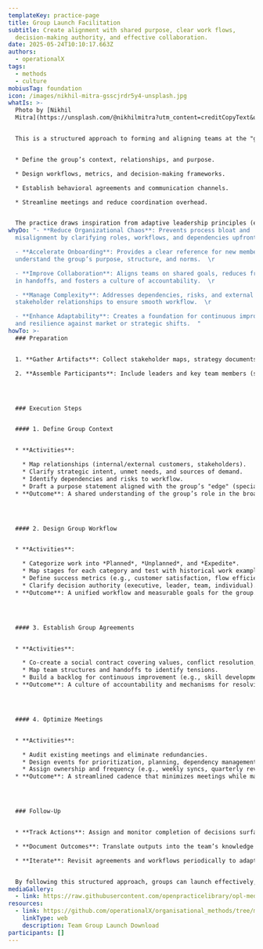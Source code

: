 ```yaml
---
templateKey: practice-page
title: Group Launch Facilitation
subtitle: Create alignment with shared purpose, clear work flows,
  decision-making authority, and effective collaboration.
date: 2025-05-24T10:10:17.663Z
authors:
  - operationalX
tags:
  - methods
  - culture
mobiusTag: foundation
icon: /images/nikhil-mitra-gsscjrdr5y4-unsplash.jpg
whatIs: >-
  Photo by [Nikhil
  Mitra](https://unsplash.com/@nikhilmitra?utm_content=creditCopyText&utm_medium=referral&utm_source=unsplash) 


  This is a structured approach to forming and aligning teams at the "group" level (a team of teams). It combines synchronous and asynchronous facilitation methods to:  


  * Define the group’s context, relationships, and purpose.  

  * Design workflows, metrics, and decision-making frameworks.  

  * Establish behavioral agreements and communication channels.  

  * Streamline meetings and reduce coordination overhead.  


  The practice draws inspiration from adaptive leadership principles (e.g., Gen. McChrystal’s "gardener" leadership model) and emphasizes clarity, autonomy, and alignment to combat organizational entropy.
whyDo: "- **Reduce Organizational Chaos**: Prevents process bloat and
  misalignment by clarifying roles, workflows, and dependencies upfront.  \r

  - **Accelerate Onboarding**: Provides a clear reference for new members to
  understand the group’s purpose, structure, and norms.  \r

  - **Improve Collaboration**: Aligns teams on shared goals, reduces friction
  in handoffs, and fosters a culture of accountability.  \r

  - **Manage Complexity**: Addresses dependencies, risks, and external
  stakeholder relationships to ensure smooth workflow.  \r

  - **Enhance Adaptability**: Creates a foundation for continuous improvement
  and resilience against market or strategic shifts.  "
howTo: >-
  ### Preparation


  1. **Gather Artifacts**: Collect stakeholder maps, strategy documents, value stream maps, RAID logs, and existing metrics.  

  2. **Assemble Participants**: Include leaders and key team members (small enough for efficiency, large enough for diverse input).  




  ### Execution Steps


  #### 1. Define Group Context


  * **Activities**:  

    * Map relationships (internal/external customers, stakeholders).  
    * Clarify strategic intent, unmet needs, and sources of demand.  
    * Identify dependencies and risks to workflow.  
    * Draft a purpose statement aligned with the group’s "edge" (specialization and differentiation).  
  * **Outcome**: A shared understanding of the group’s role in the broader organization.  




  #### 2. Design Group Workflow


  * **Activities**:  

    * Categorize work into *Planned*, *Unplanned*, and *Expedite*.  
    * Map stages for each category and test with historical work examples.  
    * Define success metrics (e.g., customer satisfaction, flow efficiency).  
    * Clarify decision authority (executive, leader, team, individual).  
  * **Outcome**: A unified workflow and measurable goals for the group.  




  #### 3. Establish Group Agreements


  * **Activities**:  

    * Co-create a social contract covering values, conflict resolution, and support expectations.  
    * Map team structures and handoffs to identify tensions.  
    * Build a backlog for continuous improvement (e.g., skill development, tooling).  
  * **Outcome**: A culture of accountability and mechanisms for resolving inter-team friction.  




  #### 4. Optimize Meetings


  * **Activities**:  

    * Audit existing meetings and eliminate redundancies.  
    * Design events for prioritization, planning, dependency management, and improvement.  
    * Assign ownership and frequency (e.g., weekly syncs, quarterly reviews).  
  * **Outcome**: A streamlined cadence that minimizes meetings while maximizing alignment.  




  ### Follow-Up


  * **Track Actions**: Assign and monitor completion of decisions surfaced during sessions.  

  * **Document Outcomes**: Translate outputs into the team’s knowledge management tools.  

  * **Iterate**: Revisit agreements and workflows periodically to adapt to changes.  


  By following this structured approach, groups can launch effectively, sustain alignment, and deliver value consistently.
mediaGallery:
  - link: https://raw.githubusercontent.com/openpracticelibrary/opl-media/e4bf336608b36ea3933abd7db53c1853ae0f6734/images/OPL-RemoteAF-GroupLaunch.png
resources:
  - link: https://github.com/operationalX/organisational_methods/tree/main/Group%20Launch
    linkType: web
    description: Team Group Launch Download
participants: []
---
```

